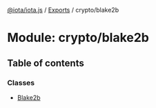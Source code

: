 [@iota/iota.js](../README.md) / [Exports](../modules.md) / crypto/blake2b

# Module: crypto/blake2b

## Table of contents

### Classes

- [Blake2b](../classes/crypto_blake2b.blake2b.md)
